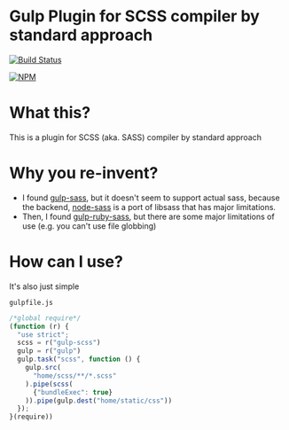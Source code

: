 # Gulp Plugin for SCSS compiler by standard approach

[![Build Status](https://travis-ci.org/Forumouth/gulp-scss.svg?branch=master)](https://travis-ci.org/Forumouth/gulp-scss)

[![NPM](https://nodei.co/npm/gulp-scss.png?downloads=true&downloadRank=true&stars=true)](https://nodei.co/npm/gulp-scss/)

# What this?
This is a plugin for SCSS (aka. SASS) compiler by standard approach

# Why you re-invent?
* I found [gulp-sass](https://github.com/dlmanning/gulp-sass), but it doesn't
  seem to support actual sass, because the backend, [node-sass](https://github.com/sass/node-sass) is a port of libsass that has major limitations.
* Then, I found [gulp-ruby-sass](https://github.com/sindresorhus/gulp-ruby-sass),
  but there are some major limitations of use (e.g. you can't use file globbing)

# How can I use?
It's also just simple

`gulpfile.js`

```JavaScript
/*global require*/
(function (r) {
  "use strict";
  scss = r("gulp-scss")
  gulp = r("gulp")
  gulp.task("scss", function () {
    gulp.src(
      "home/scss/**/*.scss"
    ).pipe(scss(
      {"bundleExec": true}
    )).pipe(gulp.dest("home/static/css"))
  });
}(require))
```
